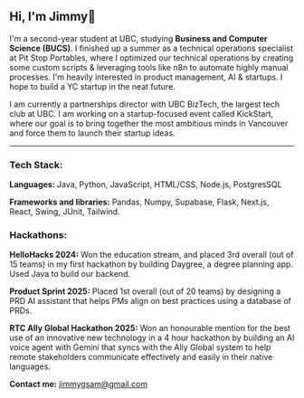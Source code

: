 ## Hi, I'm Jimmy👋
<!--
**jimmysamportfolio/jimmysamportfolio** is a ✨ _special_ ✨ repository because its `README.md` (this file) appears on your GitHub profile.

Here are some ideas to get you started:

- 🔭 I’m currently working on ...
- 🌱 I’m currently learning ...
- 👯 I’m looking to collaborate on ...
- 🤔 I’m looking for help with ...
- 💬 Ask me about ...
- 📫 How to reach me: ...
- 😄 Pronouns: ...
- ⚡ Fun fact: ...
-->
I'm a second-year student at UBC, studying **Business and Computer Science (BUCS)**. I finished up a summer as a technical operations specialist at Pit Stop Portables, where I optimized our technical operations by creating some custom scripts & leveraging tools like n8n to automate highly manual processes. I'm heavily interested in product management, AI & startups. I hope to build a YC startup in the neat future. 

I am currently a partnerships director with UBC BizTech, the largest tech club at UBC. I am working on a startup-focused event called KickStart, where our goal is to bring together the most ambitious minds in Vancouver and force them to launch their startup ideas. 

---
### Tech Stack:

**Languages:** Java, Python, JavaScript, HTML/CSS, Node.js, PostgresSQL

**Frameworks and libraries:**
Pandas, Numpy, Supabase, Flask, Next.js, React, Swing, JUnit, Tailwind. 

### Hackathons:

**HelloHacks 2024:** Won the education stream, and placed 3rd overall (out of 15 teams) in my first hackathon by building Daygree, a degree planning app. Used Java to build our backend.

**Product Sprint 2025:** Placed 1st overall (out of 20 teams) by designing a PRD AI assistant that helps PMs align on best practices using a database of PRDs.

**RTC Ally Global Hackathon 2025:** Won an honourable mention for the best use of an innovative new technology in a 4 hour hackathon by building an AI voice agent with Gemini that syncs with the Ally Global system to help remote stakeholders communicate effectively and easily in their native languages.

**Contact me:**
jimmygsam@gmail.com
